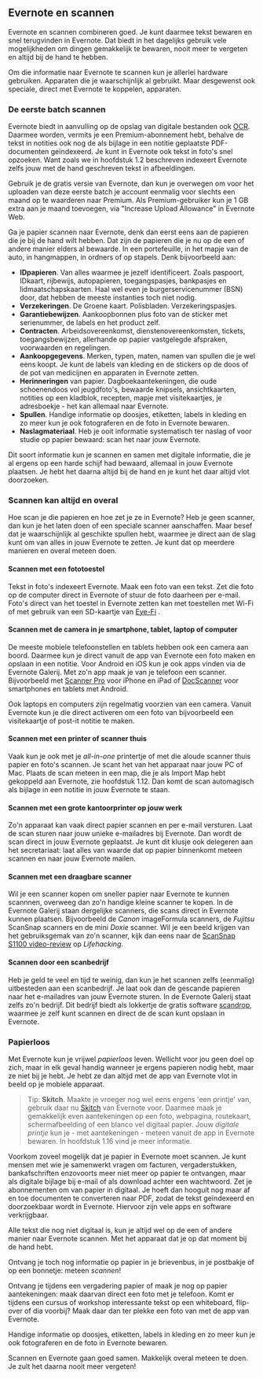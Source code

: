 ## Evernote en scannen

Evernote en scannen combineren goed. Je kunt daarmee tekst bewaren en snel terugvinden in Evernote. Dat biedt in het dagelijks gebruik vele mogelijkheden om dingen gemakkelijk te bewaren, nooit meer te vergeten en altijd bij de hand te hebben. 

Om die informatie naar Evernote te scannen kun je allerlei hardware gebruiken. Apparaten die je waarschijnlijk al gebruikt. Maar desgewenst ook speciale, direct met Evernote te koppelen, apparaten. 

### De eerste batch scannen

Evernote biedt in aanvulling op de opslag van digitale bestanden ook [OCR](http://nl.wikipedia.org/wiki/Optical_character_recognition "Wikipedia: Optical character recognition"). Daarmee worden, vermits je een Premium-abonnement hebt, behalve de tekst in notities ook nog de als bijlage in een notitie geplaatste PDF-documenten geïndexeerd. Je kunt in Evernote ook tekst in foto's snel opzoeken. Want zoals we in hoofdstuk 1.2 beschreven indexeert Evernote zelfs jouw met de hand geschreven tekst in afbeeldingen.

Gebruik je de gratis versie van Evernote, dan kun je overwegen om voor het uploaden van deze eerste batch je account eenmalig voor slechts een maand op te waarderen naar Premium. Als Premium-gebruiker kun je 1 GB extra aan je maand toevoegen, via "Increase Upload Allowance"  in Evernote Web.

Ga je papier scannen naar Evernote, denk dan eerst eens aan de papieren die je bij de hand wilt hebben. Dat zijn de papieren die je nu op de een of andere manier elders al bewaarde. In een portefeuille, in het mapje van de auto, in hangmappen, in ordners of op stapels. Denk bijvoorbeeld aan:

* **IDpapieren**. Van alles waarmee je jezelf identificeert. Zoals paspoort, IDkaart, rijbewijs, autopapieren, toegangspasjes, bankpasjes en lidmaatschapskaarten. Haal wel even je burgerservicenummer (BSN) door, dat hebben de meeste instanties toch niet nodig.
* **Verzekeringen**. De Groene kaart. Polisbladen. Verzekeringspasjes.
* **Garantiebewijzen**. Aankoopbonnen plus foto van de sticker met serienummer, de labels en het product zelf.
* **Contracten**. Arbeidsovereenkomst, dienstenovereenkomsten, tickets, toegangsbewijzen, allerhande op papier vastgelegde afspraken, voorwaarden en regelingen.
* **Aankoopgegevens**. Merken, typen, maten, namen van spullen die je wel eens koopt. Je kunt de labels van kleding en de stickers op de doos of de pot van medicijnen en apparaten in Evernote zetten.
* **Herinneringen** van papier. Dagboekaantekeningen, die oude schoenendoos vol jeugdfoto's, bewaarde knipsels, ansichtkaarten, notities op een kladblok, recepten, mapje met visitekaartjes, je adresboekje - het kan allemaal naar Evernote.
* **Spullen**. Handige informatie op doosjes, etiketten, labels in kleding en zo meer kun je ook fotograferen en de foto in Evernote bewaren.
* **Naslagmateriaal**. Heb je ooit informatie systematisch ter naslag of voor studie op papier bewaard: scan het naar jouw Evernote.

Dit soort informatie kun je scannen en samen met digitale informatie, die je al ergens op een harde schijf had bewaard, allemaal in jouw Evernote plaatsen. Je hebt het daarna altijd bij de hand en je kunt het daar altijd vlot doorzoeken.

### Scannen kan altijd en overal

Hoe scan je die papieren en hoe zet je ze in Evernote? Heb je geen scanner, dan kun je het laten doen of een speciale scanner aanschaffen. Maar besef dat je waarschijnlijk al geschikte spullen hebt, waarmee je direct aan de slag kunt om van alles in jouw Evernote te zetten. Je kunt dat op meerdere manieren en overal meteen doen.

#### Scannen met een fototoestel 
Tekst in foto's indexeert Evernote. Maak een foto van een tekst. Zet die foto op de computer direct in Evernote of stuur de foto daarheen per e-mail. Foto's direct van het toestel in Evernote zetten kan met toestellen met Wi-Fi of met gebruik van een SD-kaartje van [Eye-Fi](http://www.eye.fi/evernote) .

#### Scannen met de camera in je smartphone, tablet, laptop of computer
De meeste mobiele telefoonstellen en tablets hebben ook een camera aan boord. Daarmee kun je direct vanuit de app van Evernote een foto maken en opslaan in een notitie. Voor Android en iOS kun je ook apps vinden via de Evernote Galerij. Met zo'n app maak je van je telefoon een scanner. Bijvoorbeeld met  [Scanner Pro](http://clkuk.tradedoubler.com/click?p=24371&a=2064103&url=http%3A%2F%2Fitunes.apple.com%2Fnl%2Fapp%2Fscanner-pro-by-readdle%2Fid333710667%3Fmt%3D8%26uo%3D4%26partnerId%3D2003 "iTunes: Scanner Pro") voor iPhone en iPad of [DocScanner](http://clkuk.tradedoubler.com/click?p=24371&a=2064103&url==24371&a=2064103&url=http%3A%2F%2Fitunes.apple.com%2Fnl%2Fapp%2Fdocscanner%2Fid312391317%3Fmt%3D8%26uo%3D4%26partnerId%3D2003 "iTunes: DocScanner") voor smartphones en tablets met Android.

Ook laptops en computers zijn regelmatig voorzien van een camera. Vanuit Evernote kun je die direct activeren om een foto van bijvoorbeeld een visitekaartje of post-it notitie te maken.

#### Scannen met een printer of scanner thuis
Vaak kun je ook met je *all-in-one* printertje of met die aloude scanner thuis papier en foto's scannen. Je scant het van het apparaat naar jouw PC of Mac. Plaats de scan meteen in een map, die je als Import Map hebt gekoppeld aan Evernote, zie hoofdstuk 1.12. Dan komt de scan automagisch als bijlage in een notitie in jouw Evernote te staan.

#### Scannen met een grote kantoorprinter op jouw werk
Zo'n apparaat kan vaak direct papier scannen en per e-mail versturen. Laat de scan sturen naar  jouw unieke e-mailadres bij Evernote. Dan wordt de scan direct in jouw Evernote geplaatst. Je kunt dit klusje ook delegeren aan het secretariaat: laat alles van waarde dat op papier binnenkomt meteen scannen en naar jouw Evernote mailen.

#### Scannen met een draagbare scanner
Wil je een scanner kopen om sneller papier naar Evernote te kunnen scannnen, overweeg dan zo'n handige kleine scanner te kopen. In de Evernote Galerij staan dergelijke scanners, die scans direct in Evernote kunnen plaatsen. Bijvoorbeeld de *Canon* imageFormula scanners, de *Fujitsu* ScanSnap scanners en de mini *Doxie* scanner. Wil je een beeld krijgen van het gebruiksgemak van zo'n scanner, kijk dan eens naar de [ScanSnap S1100 video-review](http://lifehacking.nl/spullen/kan-een-mini-scanner-dan-een-lifehack-zijn-scansnap-s1100-review/) op *Lifehacking*.

#### Scannen door een scanbedrijf
Heb je geld te veel en tijd te weinig, dan kun je het scannen zelfs (eenmalig) uitbesteden aan een scanbedrijf. Je laat ook dan de gescande papieren naar het e-mailadres van jouw Evernote sturen. In de Evernote Galerij staat zelfs zo'n bedrijf. Dit bedrijf biedt als lokkertje de gratis software [scandrop](http://lifehacking.nl/kantoor-tips/scandrop-brengt-je-gescande-documenten-direct-naar-google-docs-evernote-en-meer/), waarmee je zelf kunt scannen en direct de de scan kunt opslaan in Evernote.

### Papierloos

Met Evernote kun je vrijwel *papierloos* leven. Wellicht voor jou geen doel op zich, maar in elk geval handig wanneer je ergens papieren nodig hebt, maar ze niet bij je hebt. Je hebt ze dan altijd met de app van Evernote vlot in beeld op je mobiele apparaat.

> Tip: **Skitch**. Maakte je vroeger nog wel eens ergens 'een printje' van, gebruik daar nu [Skitch](http://evernote.com/intl/nl/skitch/ "Skitch") van Evernote voor. Daarmee maak je gemakkelijk even aantekeningen op een foto, webpagina,  routekaart, schermafbeelding of een blanco vel digitaal papier. Jouw *digitale printje* kun je - met aantekeningen - meteen vanuit de app in Evernote bewaren. In hoofdstuk 1.16 vind je meer informatie.

Voorkom zoveel mogelijk dat je papier in Evernote moet scannen. Je kunt mensen met wie je samenwerkt vragen om facturen, vergaderstukken, bankafschriften enzovoorts meer niet meer op papier te ontvangen, maar als digitale bijlage bij e-mail of als download achter een wachtwoord. Zet je abonnementen om van papier in digitaal. Je hoeft dan hooguit nog maar af en toe documenten te converteren naar PDF, zodat de tekst geïndexeerd en doorzoekbaar wordt in Evernote. Hiervoor zijn vele apps en software verkrijgbaar.

Alle tekst die nog niet digitaal is, kun je altijd wel op de een of andere manier naar Evernote scannen. Met het apparaat dat je op dat moment bij de hand hebt. 

Ontvang je toch nog informatie op papier in je brievenbus, in je postbakje of op een bonnetje: meteen *scannen*!

Ontvang je tijdens een vergadering papier of maak je nog op papier aantekeningen: maak daarvan direct een foto met je telefoon. Komt er tijdens een cursus of workshop interessante tekst op een  whiteboard, flip-over of dia voorbij? Maak daar dan ter plekke een foto van met de app van Evernote.

Handige informatie op doosjes, etiketten, labels in kleding en zo meer kun je ook fotograferen en de foto in Evernote bewaren.

Scannen en Evernote gaan goed samen. Makkelijk overal meteen te doen. Je zult het daarna nooit meer vergeten!
